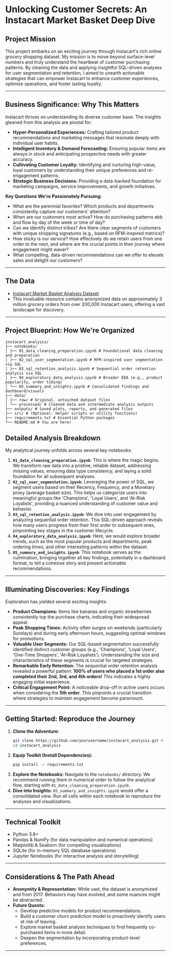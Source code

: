 # Unlocking Customer Secrets: An Instacart Market Basket Deep Dive

## Project Mission

This project embarks on an exciting journey through Instacart's rich online grocery shopping dataset. My mission is to move beyond surface-level numbers and truly understand the heartbeat of customer purchasing patterns. By cleaning the data and applying insightful SQL-driven analyses for user segmentation and retention, I aimed to unearth actionable strategies that can empower Instacart to enhance customer experiences, optimize operations, and foster lasting loyalty.

---

## Business Significance: Why This Matters

Instacart thrives on understanding its diverse customer base. The insights gleaned from this analysis are pivotal for:

-   **Hyper-Personalized Experiences:** Crafting tailored product recommendations and marketing messages that resonate deeply with individual user habits.
-   **Intelligent Inventory & Demand Forecasting:** Ensuring popular items are always in stock and anticipating prospective needs with greater accuracy.
-   **Cultivating Customer Loyalty:** Identifying and nurturing high-value, loyal customers by understanding their unique preferences and re-engagement patterns.
-   **Strategic Business Decisions:** Providing a data-backed foundation for marketing campaigns, service improvements, and growth initiatives.

**Key Questions We're Passionately Pursuing:**
- What are the perennial favorites? Which products and departments consistently capture our customers' attention?
- When are our customers most active? How do purchasing patterns ebb and flow by day of the week or time of day?
- Can we identify distinct tribes? Are there clear segments of customers with unique shopping signatures (e.g., based on RFM-inspired metrics)?
- How sticky is our service? How effectively do we retain users from one order to the next, and where are the crucial points in their journey where engagement might waver?
- What compelling, data-driven recommendations can we offer to elevate sales and delight our customers?

---

## The Data 

-   [Instacart Market Basket Analysis Dataset](https://www.instacart.com/datasets/grocery-shopping-2017)
-   This invaluable resource contains anonymized data on approximately 3 million grocery orders from over 200,000 Instacart users, offering a vast landscape for discovery.

---

## Project Blueprint: How We're Organized
```
instacart_analysis/
├── notebooks/
│ ├── 01_data_cleaning_preparation.ipynb # Foundational data cleaning and preparation
│ ├── 02_sql_user_segmentation.ipynb # RFM-inspired user segmentation via SQL
│ ├── 03_sql_retention_analysis.ipynb # Sequential order retention analysis via SQL
│ ├── 04_exploratory_data_analysis.ipynb # Broader EDA (e.g., product popularity, order timing)
│ └── 05_summary_and_insights.ipynb # Consolidated findings and dashboard/visuals
├── data/
│ ├── raw/ # Original, untouched dataset files
│ └── processed/ # Cleaned data and intermediate analysis outputs
├── outputs/ # Saved plots, reports, and generated files
├── src/ # (Optional: Helper scripts or utility functions)
├── requirements.txt # Essential Python packages
└── README.md # You are here!
```

## Detailed Analysis Breakdown

My analytical journey unfolds across several key notebooks:

1.  **`01_data_cleaning_preparation.ipynb`**: This is where the magic begins. We transform raw data into a pristine, reliable dataset, addressing missing values, ensuring data type consistency, and laying a solid foundation for all subsequent analyses.
2.  **`02_sql_user_segmentation.ipynb`**: Leveraging the power of SQL, we segment users based on their Recency, Frequency, and a Monetary proxy (average basket size). This helps us categorize users into meaningful groups like 'Champions', 'Loyal Users', and 'At-Risk Loyalists', providing a nuanced understanding of customer value and behavior.
3.  **`03_sql_retention_analysis.ipynb`**: We dive into user engagement by analyzing sequential order retention. This SQL-driven approach reveals how many users progress from their first order to subsequent ones, pinpointing key stages in the customer lifecycle.
4.  **`04_exploratory_data_analysis.ipynb`**: Here, we would explore broader trends, such as the most popular products and departments, peak ordering times, and other interesting patterns within the dataset.
5.  **`05_summary_and_insights.ipynb`**: This notebook serves as the culmination, bringing together all key findings, potentially in a dashboard format, to tell a cohesive story and present actionable recommendations.

---

## Illuminating Discoveries: Key Findings

Exploration has yielded several exciting insights:

-   **Product Champions:** Items like bananas and organic strawberries consistently top the purchase charts, indicating their widespread appeal. 
-   **Peak Shopping Times:** Activity often surges on weekends (particularly Sundays) and during early afternoon hours, suggesting optimal windows for promotions. 
-   **Valuable User Segments:** Our SQL-based segmentation successfully identified distinct customer groups (e.g., 'Champions', 'Loyal Users', 'One-Time Shoppers', 'At-Risk Loyalists'). Understanding the size and characteristics of these segments is crucial for targeted strategies.
-   **Remarkable Early Retention:** The sequential order retention analysis revealed a powerful pattern: **100% of users who placed a 1st order also completed their 2nd, 3rd, and 4th orders!** This indicates a highly engaging initial experience.
-   **Critical Engagement Point:** A noticeable drop-off in active users occurs when considering the **5th order**. This pinpoints a crucial transition where strategies to maintain engagement become paramount.

---

## Getting Started: Reproduce the Journey

1.  **Clone the Adventure:**
    ```bash
    git clone https://github.com/yourusername/instacart_analysis.git # Replace with your actual repo URL
    cd instacart_analysis
    ```
2.  **Equip Toolkit (Install Dependencies):**
    ```bash
    pip install -r requirements.txt
    ```
3.  **Explore the Notebooks:** Navigate to the `notebooks/` directory. We recommend running them in numerical order to follow the analytical flow, starting with `01_data_cleaning_preparation.ipynb`.
4.  **Dive into Insights:** `05_summary_and_insights.ipynb` would offer a consolidated view. Run all cells within each notebook to reproduce the analyses and visualizations.

---

## Technical Toolkit

-   Python 3.8+
-   Pandas & NumPy (for data manipulation and numerical operations)
-   Matplotlib & Seaborn (for compelling visualizations)
-   SQLite (for in-memory SQL database operations)
-   Jupyter Notebooks (for interactive analysis and storytelling)

---

## Considerations & The Path Ahead

-   **Anonymity & Representation:** While vast, the dataset is anonymized and from 2017. Behaviors may have evolved, and some nuances might be abstracted.
-   **Future Quests:**
    -   Develop predictive models for product recommendations.
    -   Build a customer churn prediction model to proactively identify users at risk of leaving.
    -   Explore market basket analysis techniques to find frequently co-purchased items in more detail.
    -   Deepen the segmentation by incorporating product-level preferences.

---
